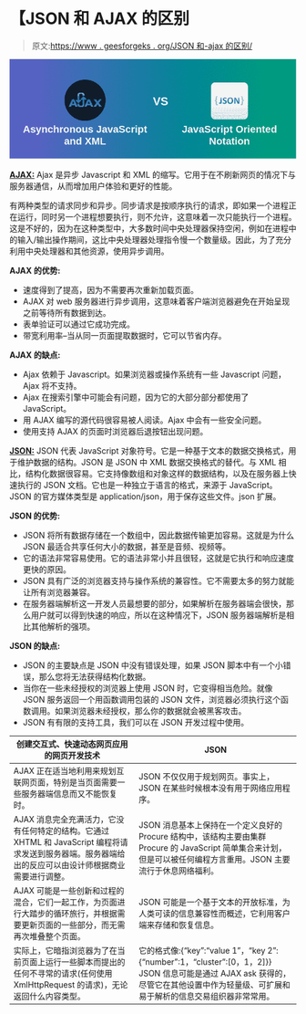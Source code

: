 # 【JSON 和 AJAX 的区别

> 原文:[https://www . geesforgeks . org/JSON 和-ajax 的区别/](https://www.geeksforgeeks.org/difference-between-json-and-ajax/)

![](img/078b858bc062efc218ad99a353750d1e.png)

**[AJAX:](https://www.geeksforgeeks.org/ajax-introduction/)** Ajax 是异步 Javascript 和 XML 的缩写。它用于在不刷新网页的情况下与服务器通信，从而增加用户体验和更好的性能。

有两种类型的请求同步和异步。同步请求是按顺序执行的请求，即如果一个进程正在运行，同时另一个进程想要执行，则不允许，这意味着一次只能执行一个进程。这是不好的，因为在这种类型中，大多数时间中央处理器保持空闲，例如在进程中的输入/输出操作期间，这比中央处理器处理指令慢一个数量级。因此，为了充分利用中央处理器和其他资源，使用异步调用。

**AJAX 的优势:**

*   速度得到了提高，因为不需要再次重新加载页面。
*   AJAX 对 web 服务器进行异步调用，这意味着客户端浏览器避免在开始呈现之前等待所有数据到达。
*   表单验证可以通过它成功完成。
*   带宽利用率–当从同一页面提取数据时，它可以节省内存。

**AJAX 的缺点:**

*   Ajax 依赖于 Javascript。如果浏览器或操作系统有一些 Javascript 问题，Ajax 将不支持。
*   Ajax 在搜索引擎中可能会有问题，因为它的大部分部分都使用了 JavaScript。
*   用 AJAX 编写的源代码很容易被人阅读。Ajax 中会有一些安全问题。
*   使用支持 AJAX 的页面时浏览器后退按钮出现问题。

**[JSON:](https://www.geeksforgeeks.org/json-full-form/)** JSON 代表 JavaScript 对象符号。它是一种基于文本的数据交换格式，用于维护数据的结构。JSON 是 JSON 中 XML 数据交换格式的替代。与 XML 相比，结构化数据很容易。它支持像数组和对象这样的数据结构，以及在服务器上快速执行的 JSON 文档。它也是一种独立于语言的格式，来源于 JavaScript。JSON 的官方媒体类型是 application/json，用于保存这些文件。json 扩展。

**JSON 的优势:**

*   JSON 将所有数据存储在一个数组中，因此数据传输更加容易。这就是为什么 JSON 最适合共享任何大小的数据，甚至是音频、视频等。
*   它的语法非常容易使用。它的语法非常小并且很轻，这就是它执行和响应速度更快的原因。
*   JSON 具有广泛的浏览器支持与操作系统的兼容性。它不需要太多的努力就能让所有浏览器兼容。
*   在服务器端解析这一开发人员最想要的部分，如果解析在服务器端会很快，那么用户就可以得到快速的响应，所以在这种情况下，JSON 服务器端解析是相比其他解析的强项。

**JSON 的缺点:**

*   JSON 的主要缺点是 JSON 中没有错误处理，如果 JSON 脚本中有一个小错误，那么您将无法获得结构化数据。
*   当你在一些未经授权的浏览器上使用 JSON 时，它变得相当危险。就像 JSON 服务返回一个用函数调用包装的 JSON 文件，浏览器必须执行这个函数调用。如果浏览器未经授权，那么你的数据就会被黑客攻击。
*   JSON 有有限的支持工具，我们可以在 JSON 开发过程中使用。

| 创建交互式、快速动态网页应用的网页开发技术 | JSON |
| --- | --- |
| AJAX 正在适当地利用来规划互联网页面，特别是当页面需要一些服务器端信息而又不能恢复时。 | JSON 不仅仅用于规划网页。事实上，JSON 在某些时候根本没有用于网络应用程序。 |
| AJAX 消息完全充满活力，它没有任何特定的结构。它通过 XHTML 和 JavaScript 编程将请求发送到服务器端。服务器端给出的反应可以由设计师根据商业需要进行调整。 | JSON 消息基本上保持在一个定义良好的 Procure 结构中，该结构主要由集群 Procure 的 JavaScript 简单集合来计划，但是可以被任何编程方言重用。JSON 主要流行于休息网络福利。 |
| AJAX 可能是一些创新和过程的混合，它们一起工作，为页面进行大踏步的循环旅行，并根据需要更新页面的一些部分，而无需再次堆叠整个页面。 | JSON 可能是一个基于文本的开放标准，为人类可读的信息兼容性而概述，它利用客户端来存储和恢复信息。 |
| 实际上，它暗指浏览器为了在当前页面上运行一些脚本而提出的任何不寻常的请求(任何使用 XmlHttpRequest 的请求)，无论返回什么内容类型。 | 它的格式像:{“key”:“value 1”，“key 2”:{“number”:1，“cluster”:[0，1，2]}} JSON 信息可能是通过 AJAX ask 获得的，尽管它在其他设置中作为轻量级、可扩展和易于解析的信息交易组织器非常常用。 |